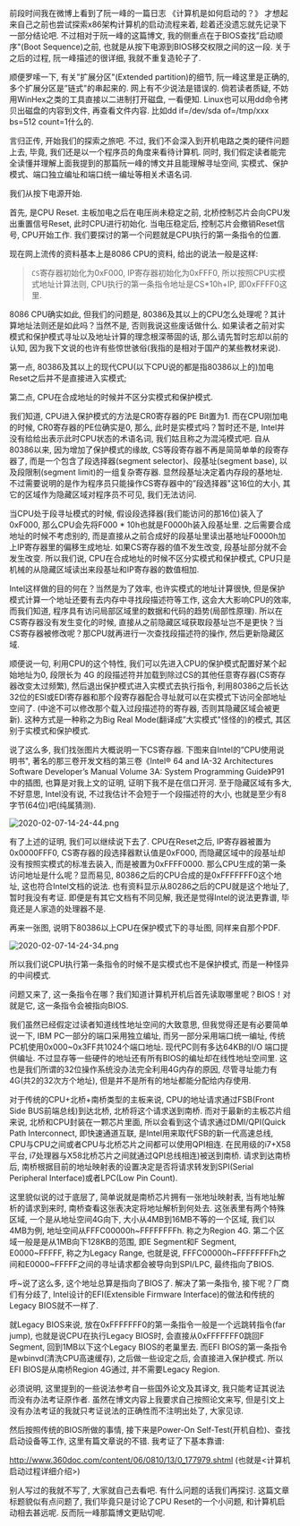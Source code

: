 
前段时间我在微博上看到了阮一峰的一篇日志 《计算机是如何启动的？》 才想起来自己之前也尝试探索x86架构计算机的启动流程来着, 趁着还没遗忘就先记录下一部分结论吧. 不过相对于阮一峰的这篇博文, 我的侧重点在于BIOS查找”启动顺序"(Boot Sequence)之前, 也就是从按下电源到BIOS移交权限之间的这一段. 关于之后的过程, 阮一峰描述的很详细, 我就不重复造轮子了. 

顺便罗嗦一下, 有关”扩展分区"(Extended partition)的细节, 阮一峰这里是正确的, 多个扩展分区是”链式"的串起来的. 网上有不少说法是错误的. 倘若读者质疑, 不妨用WinHex之类的工具直接以二进制打开磁盘, 一看便知. Linux也可以用dd命令拷贝出磁盘的内容到文件, 再查看文件内容. 比如dd if=/dev/sda of=/tmp/xxx bs=512 count=1什么的. 

言归正传, 开始我们的探索之旅吧. 不过, 我们不会深入到开机电路之类的硬件问题上去, 毕竟, 我们还是以一个程序员的角度来看待计算机. 同时, 我们假定读者能完全读懂并理解上面我提到的那篇阮一峰的博文并且能理解寻址空间, 实模式、保护模式、端口独立编址和端口统一编址等相关术语名词. 

我们从按下电源开始. 

首先, 是CPU Reset. 主板加电之后在电压尚未稳定之前, 北桥控制芯片会向CPU发出重置信号Reset, 此时CPU进行初始化. 当电压稳定后, 控制芯片会撤销Reset信号, CPU开始工作. 我们要探讨的第一个问题就是CPU执行的第一条指令的位置. 

现在网上流传的资料基本上是8086 CPU的资料, 给出的说法一般是这样: 

>`CS`寄存器初始化为0xF000, IP寄存器初始化为0xFFF0, 所以按照CPU实模式地址计算法则, CPU执行的第一条指令地址是CS*10h+IP, 即0xFFFF0这里. 

8086 CPU确实如此, 但我们的问题是, 80386及其以上的CPU怎么处理呢？其计算地址法则还是如此吗？当然不是, 否则我说这些废话做什么. 如果读者之前对实模式和保护模式寻址以及地址计算的理念根深蒂固的话, 那么请先暂时忘却以前的认知, 因为我下文说的也许有些惊世骇俗(我指的是相对于国产的某些教材来说). 

第一点, 80386及其以上的现代CPU(以下CPU说的都是指80386以上的)加电Reset之后并不是直接进入实模式; 

第二点, CPU在合成地址的时候并不区分实模式和保护模式. 

我们知道, CPU进入保护模式的方法是CR0寄存器的PE Bit置为1. 而在CPU刚加电的时候, CR0寄存器的PE位确实是0, 那么, 此时是实模式吗？暂时还不是, Intel并没有给给出表示此时CPU状态的术语名词, 我们姑且称之为混沌模式吧. 自从80386以来, 因为增加了保护模式的缘故, CS等段寄存器不再是简简单单的段寄存器了, 而是一个包含了段选择器(segment selector)、段基址(segment base), 以及段限制(segment limit)的一组复杂寄存器. 显然段基址决定着内存段的基地址. 不过需要说明的是作为程序员只能操作CS寄存器中的”段选择器"这16位的大小, 其它的区域作为隐藏区域对程序员不可见, 我们无法访问. 

当CPU处于段寻址模式的时候, 假设段选择器(我们能访问的那16位)装入了0xF000, 那么CPU会先将F000 * 10h也就是F0000h装入段基址里. 之后需要合成地址的时候不考虑别的, 而是直接从之前合成好的段基址里读出基地址F0000h加上IP寄存器里的偏移生成地址. 如果CS寄存器的值不发生改变, 段基址部分就不会发生改变. 所以我们说, CPU在合成地址的时候不区分实模式和保护模式, CPU只是机械的从隐藏区域读出来段基址和IP寄存器的数值相加. 

Intel这样做的目的何在？当然是为了效率, 也许实模式的地址计算很快, 但是保护模式计算一个地址还要有去内存中寻找段描述符等工作, 这会大大影响CPU的效率, 而我们知道, 程序具有访问局部区域里的数据和代码的趋势(局部性原理). 所以在CS寄存器没有发生变化的时候, 直接从之前隐藏区域获取段基址岂不是更快？当CS寄存器被修改呢？那CPU就再进行一次查找段描述符的操作, 然后更新隐藏区域. 

顺便说一句, 利用CPU的这个特性, 我们可以先进入CPU的保护模式配置好某个起始地址为0, 段限长为 4G 的段描述符并加载到除过CS的其他任意寄存器(CS寄存器改变太过频繁), 然后退出保护模式进入实模式去执行指令, 利用80386之后长达32位的ESI或EDI寄存器和那个段寄存器配合寻址就可以在实模式下访问全部地址空间了. (中途不可以修改那个载入过段描述符的寄存器, 否则其隐藏区域会被更新). 这种方式是一种称之为Big Real Mode(翻译成”大实模式"怪怪的)的模式, 其区别于实模式和保护模式. 

说了这么多, 我们找张图片大概说明一下CS寄存器. 下图来自Intel的”CPU使用说明书", 著名的那三卷开发文档的第三卷《Intel® 64 and IA-32 Architectures Software Developer’s Manual Volume 3A: System Programming Guide》P91中的插图, 也算是对我上文的证明, 证明下我不是在信口开河. 至于隐藏区域有多大, 不好意思, Intel没有说, 不过我估计不会短于一个段描述符的大小, 也就是至少有8字节(64位)吧(纯属猜测). 

![2020-02-07-14-24-44.png](./images/2020-02-07-14-24-44.png)

有了上述的证明, 我们可以继续说下去了. CPU在Reset之后, IP寄存器被置为0x0000FFF0, CS寄存器的段选择器默认值是0xF000, 而隐藏区域中的段基址却没有按照实模式的标准去装入, 而是被置为0xFFFF0000. 那么CPU生成的第一条访问地址是什么呢？显而易见, 80386之后的CPU合成的是0xFFFFFFF0这个地址, 这也符合Intel文档的说法. 也有资料显示从80286之后的CPU就是这个地址了, 暂时我没有考证. 即便是有其它文档有不同见解, 我还是觉得Intel的说法更靠谱, 毕竟还是人家造的处理器不是. 

再来一张图, 说明下80386以上CPU在保护模式下的寻址图, 同样来自那个PDF. 

![2020-02-07-14-24-34.png](./images/2020-02-07-14-24-34.png)

所以我们说CPU执行第一条指令的时候不是实模式也不是保护模式, 而是一种怪异的中间模式. 

问题又来了, 这一条指令在哪？我们知道计算机开机后首先读取哪里呢？BIOS！对就是它, 这一条指令会被指向BIOS. 

我们虽然已经假定过读者知道线性地址空间的大致意思, 但我觉得还是有必要简单说一下, IBM PC一部分的端口采用独立编址, 而另一部分采用端口统一编址, 传统PC机使用0x000~0x3FF共1024个端口地址. 现代PC则有多达64KB的I/O 端口提供编址. 不过显存等一些硬件的地址还有所有BIOS的编址却在线性地址空间里. 这也是我们所谓的32位操作系统没办法完全利用4G内存的原因, 尽管寻址能力有4G(共2的32次方个地址), 但是并不是所有的地址都能分配给内存使用. 

对于传统的CPU+北桥+南桥类型的主板来说, CPU的地址请求通过FSB(Front Side BUS前端总线)到达北桥, 北桥将这个请求送到南桥. 而对于最新的主板芯片组来说, 北桥和CPU封装在一颗芯片里面, 所以会看到这个请求通过DMI/QPI(Quick Path Interconnect, 即快速通道互联, 是Intel用来取代FSB的新一代高速总线, CPU与CPU之间或者CPU与北桥芯片之间都可以使用QPI相连. 在民用级的i7+X58平台, i7处理器与X58北桥芯片之间就通过QPI总线相连)被送到南桥. 请求到达南桥后, 南桥根据目前的地址映射表的设置决定是否将请求转发到SPI(Serial Peripheral Interface)或者LPC(Low Pin Count). 

这里貌似说的过于底层了, 简单说就是南桥芯片拥有一张地址映射表, 当有地址解析的请求到来时, 南桥查看这张表决定将地址解析到何处去. 这张表里有两个特殊区域, 一个是从地址空间4G向下, 大小从4MB到16MB不等的一个区域, 我们以4MB为例, 地址空间从FFFC00000h~FFFFFFFFh. 称之为Region 4G. 第二个区域一般是是从1MB向下128KB的范围, 即E Segment和F Segment, E0000~FFFFF, 称之为Legacy Range, 也就是说, FFFC00000h~FFFFFFFFh之间和E0000~FFFFF之间的寻址请求都会被导向到SPI/LPC, 最终指向了BIOS. 

呼~说了这么多, 这个地址总算是指向了BIOS了. 解决了第一条指令, 接下呢？厂商们有分歧了, Intel设计的EFI(Extensible Firmware Interface)的做法和传统的Legacy BIOS就不一样了. 

就Legacy BIOS来说, 放在0xFFFFFFF0的第一条指令一般是一个远跳转指令(far jump), 也就是说CPU在执行Legacy BIOS时, 会直接从0xFFFFFFF0跳回F Segment, 回到1MB以下这个Legacy BIOS的老巢里去. 而EFI BIOS的第一条指令是wbinvd(清洗CPU高速缓存), 之后做一些设定之后, 会直接进入保护模式. 所以EFI BIOS是从南桥Region 4G通过, 并不需要Legacy Region. 

必须说明, 这里提到的一些说法参考自一些国外论文及其译文, 我只能考证其说法而没有办法考证原作者. 虽然在博文内容上我要求自己按照论文来写, 但是引文上没有办法考证的我就只考证说法的正确性而不注明出处了, 大家见谅. 

然后按照传统的BIOS所做的事情, 接下来是Power-On Self-Test(开机自检)、查找启动设备等工作, 这里有篇文章说的不错. 我考证了下基本靠谱: 

http://www.360doc.com/content/06/0810/13/0_177979.shtml (也就是<计算机启动过程详细介绍>)

别人写过的我就不写了, 大家就自己去看吧. 有什么问题的话我们再探讨. 这篇文章标题貌似有点问题了, 我们毕竟只是讨论了CPU Reset的一个小问题, 和计算机启动相去甚远呢. 反而阮一峰那篇博文更贴切呢. 